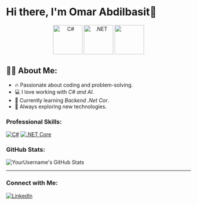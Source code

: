 #                                              Hi there, I'm Omar Abdilbasit👋


 <p align="center">
    <img src="https://upload.wikimedia.org/wikipedia/commons/4/4f/Csharp_Logo.png" alt="C#" width="80" height="80"/>

  <img src="https://upload.wikimedia.org/wikipedia/commons/0/0e/Microsoft_.NET_logo.png" alt=".NET" width="80" height="80"/>
 <img src="https://raw.githubusercontent.com/sandeepnkulkarni/dotnetcore-tutorials/master/assets/img/dotnetcore_logo_medium.png](https://www.ibm.com/content/dam/adobe-cms/instana/media_logo/dotnetCore.component.complex-narrative-xl.ts=1691514067339.png/content/adobe-cms/de/de/products/instana/supported-technologies/dotnet-core-monitoring/_jcr_content/root/table_of_contents/body/content_section_styled/content-section-body/complex_narrative/logoimage)".NET" width="80" height="80"/>
 

</p>

## 👨‍💻 About Me:
- 🔥 Passionate about coding and problem-solving.
- 💻 I love working with *C# and AI*.
- 🌱 Currently learning *Backend .Net Cor*.
- 🚀 Always exploring new technologies.

 
 

### Professional Skills:
[![C#](https://img.shields.io/badge/-C%23-blue)]()
[![.NET Core](https://img.shields.io/badge/-.NET%20Core-blueviolet)]()
 

 
### GitHub Stats:
![YourUsername's GitHub Stats](https://github-readme-stats.vercel.app/api?username=YourUsername&show_icons=true&theme=radical)

---

### Connect with Me:
[![LinkedIn](https://img.shields.io/badge/-LinkedIn-blue?style=flat-square&logo=linkedin)](https://www.linkedin.com/feed/)
 
 
